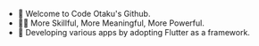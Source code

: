 - 👋 Welcome to Code Otaku's Github.
- 🏃‍♀️ More Skillful, More Meaningful, More Powerful.
- 🌱 Developing various apps by adopting Flutter as a framework.

<!---
academy3746/academy3746 is a ✨ special ✨ repository because its `README.md` (this file) appears on your GitHub profile.
You can click the Preview link to take a look at your changes.
--->
